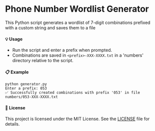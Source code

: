 # Phone Number Wordlist Generator

This Python script generates a wordlist of 7-digit combinations prefixed with a custom string and saves them to a file

#### 💡 Usage

- Run the script and enter a prefix when prompted.
- Combinations are saved in `<prefix>-XXX-XXXX.txt` in a 'numbers' directory relative to the script.

#### 📋 Example

```
python generator.py
Enter a prefix: 053
✅ Successfully created combinations with prefix '053' in file numbers/053-XXX-XXXX.txt
```

#### 📜 License

This project is licensed under the MIT License. See the [LICENSE](https://github.com/alwalxed/phone-wordlist-generator/blob/main/LICENSE) file for details.
